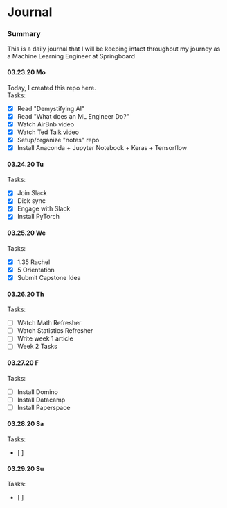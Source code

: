 # Journal

### Summary 
This is a daily journal that I will be keeping intact throughout my journey as a Machine Learning Engineer at Springboard

#### 03.23.20 Mo

Today, I created this repo here.     
Tasks:
  - [x] Read "Demystifying AI"
  - [x] Read "What does an ML Engineer Do?"
  - [x] Watch AirBnb video
  - [x] Watch Ted Talk video
  - [x] Setup/organize "notes" repo
  - [x] Install Anaconda + Jupyter Notebook + Keras + Tensorflow

#### 03.24.20 Tu

Tasks:
  - [x] Join Slack
  - [x] Dick sync
  - [x] Engage with Slack
  - [x] Install PyTorch

#### 03.25.20 We

Tasks: 
  - [x] 1.35 Rachel 
  - [x] 5 Orientation
  - [x] Submit Capstone Idea

#### 03.26.20 Th

Tasks: 
  - [ ] Watch Math Refresher
  - [ ] Watch Statistics Refresher
  - [ ] Write week 1 article
  - [ ] Week 2 Tasks 

#### 03.27.20 F

Tasks: 
  - [ ] Install Domino
  - [ ] Install Datacamp
  - [ ] Install Paperspace

#### 03.28.20 Sa

Tasks: 
  - [ ]

#### 03.29.20 Su

Tasks: 
  - [ ]
